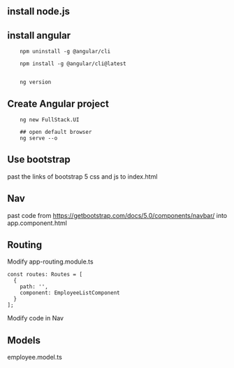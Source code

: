 ## install node.js

## install angular
```
    npm uninstall -g @angular/cli

    npm install -g @angular/cli@latest


    ng version
```

## Create Angular project
```
    ng new FullStack.UI

    ## open default browser
    ng serve --o
```


## Use bootstrap
past the links of bootstrap 5 css and js to index.html



## Nav
past code from  https://getbootstrap.com/docs/5.0/components/navbar/ into app.component.html


## Routing
Modify app-routing.module.ts
```
const routes: Routes = [
  {
    path: '',
    component: EmployeeListComponent
  }
];
```
Modify code in Nav


## Models
employee.model.ts